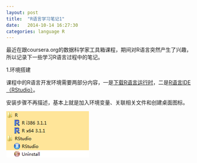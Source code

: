 ```yaml
---
layout: post
title:  "R语言学习笔记1"
date:   2014-10-14 16:27:30
categories: language R
---
```

最近在跟coursera.org的数据科学家工具箱课程，期间对R语言突然产生了兴趣，所以记录下一些学习R语言过程中的笔记。

1.环境搭建

课程中的R语言开发环境需要两部分内容，一是[下载R语言运行时](http://cran.rstudio.com/)，二是[R语言IDE（RStudio）](http://www.rstudio.com/)。

安装步骤不再描述，基本上就是加入环境变量、关联相关文件和创建桌面图标。

![r-1-1.png](/asserts/imgs/r-1-1.png)
